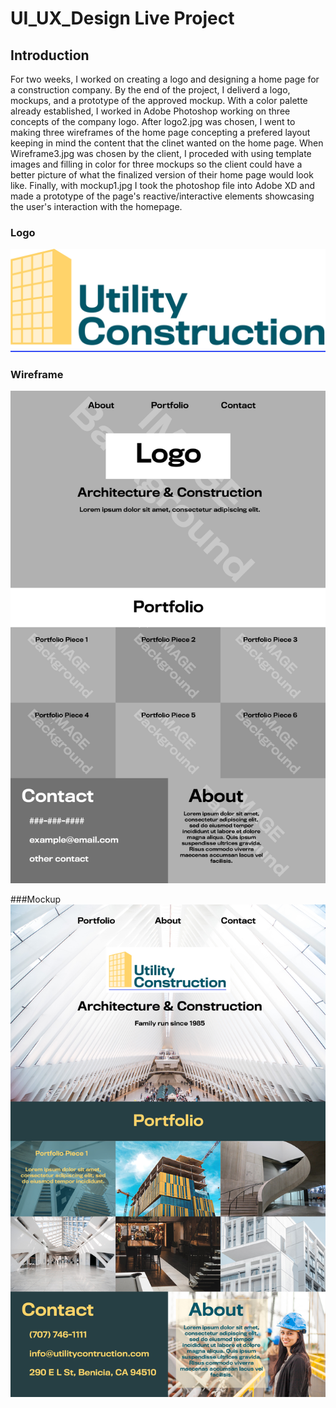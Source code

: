# UI_UX_Design Live Project
## Introduction
For two weeks, I worked on creating a logo and designing a home page for a construction company. By the end of the project, I deliverd a logo, mockups, and a prototype of the 
approved mockup. With a color palette already established, I worked in Adobe Photoshop working on three concepts of the company logo. After logo2.jpg was chosen, I went to making 
three wireframes of the home page concepting a prefered layout keeping in mind the content that the clinet wanted on the home page. When Wireframe3.jpg was chosen by the client, 
I proceded with using template images and filling in color for three mockups so the client could have a better picture of what the finalized version of their home page would look 
like. Finally, with mockup1.jpg I took the photoshop file into Adobe XD and made a prototype of the page's reactive/interactive elements showcasing the user's interaction with 
the homepage.

### Logo
![Image of logo2.jpg](https://github.com/MarkMadness/UI_UX_Design/blob/master/UI_UX_LiveProject/logo2.jpg)

### Wireframe
![Image of Wireframe3.jpg](https://github.com/MarkMadness/UI_UX_Design/blob/master/UI_UX_LiveProject/Wireframe%203.jpg)

###Mockup
![Image of mockup1.jpg](https://github.com/MarkMadness/UI_UX_Design/blob/master/UI_UX_LiveProject/mockup1.jpg)
